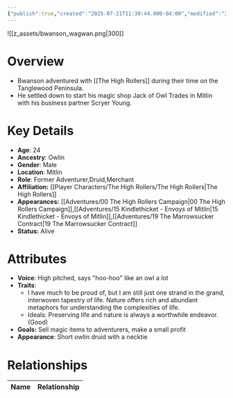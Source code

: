 ```yaml
---
{"publish":true,"created":"2025-07-21T11:30:44.000-04:00","modified":"2025-10-17T10:20:09.383-04:00","published":"2025-10-17T10:20:09.383-04:00","cssclasses":"","Age":"24","Ancestry":"Owlin","Gender":"Male","Location":["Mitlin"],"Role":["Former Adventurer","Druid","Merchant"],"Affiliation":["[[Player Characters/The High Rollers/The High Rollers]]"],"Appearances":["[[00 The High Rollers Campaign]]","[[15 Kindlethicket - Envoys of Mitlin]]","[[19 The Marrowsucker Contract]]"],"Status":"Alive"}
---
```


![[z_assets/bwanson_wagwan.png|300]]

# Overview
- Bwanson adventured with [[The High Rollers]] during their time on the Tanglewood Peninsula.
- He settled down to start his magic shop Jack of Owl Trades in Mitlin with his business partner Scryer Young.

# Key Details
- **Age**: 24
- **Ancestry**: Owlin
- **Gender**: Male
- **Location**: Mitlin
- **Role**: Former Adventurer,Druid,Merchant
- **Affiliation:** [[Player Characters/The High Rollers/The High Rollers\|The High Rollers]]
- **Appearances:** [[Adventures/00 The High Rollers Campaign\|00 The High Rollers Campaign]],[[Adventures/15 Kindlethicket - Envoys of Mitlin\|15 Kindlethicket - Envoys of Mitlin]],[[Adventures/19 The Marrowsucker Contract\|19 The Marrowsucker Contract]]
- **Status:** Alive

# Attributes
- **Voice**: High pitched, says "hoo-hoo" like an owl a lot
- **Traits**: 
	- I have much to be proud of, but I am still just one strand in the grand, interwoven tapestry of life. Nature offers rich and abundant metaphors for understanding the complexities of life.
	- Ideals: Preserving life and nature is always a worthwhile endeavor. (Good)
- **Goals:** Sell magic items to adventurers, make a small profit
- **Appearance**: Short owlin druid with a necktie

# Relationships

| Name  | Relationship |
| ----- | ------------ |
